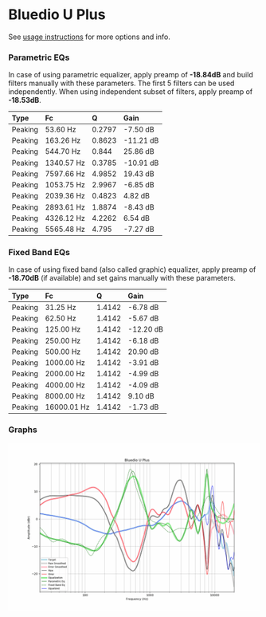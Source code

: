 # Bluedio U Plus
See [usage instructions](https://github.com/jaakkopasanen/AutoEq#usage) for more options and info.

### Parametric EQs
In case of using parametric equalizer, apply preamp of **-18.84dB** and build filters manually
with these parameters. The first 5 filters can be used independently.
When using independent subset of filters, apply preamp of **-18.53dB**.

| Type    | Fc         |      Q | Gain      |
|:--------|:-----------|:-------|:----------|
| Peaking | 53.60 Hz   | 0.2797 | -7.50 dB  |
| Peaking | 163.26 Hz  | 0.8623 | -11.21 dB |
| Peaking | 544.70 Hz  | 0.844  | 25.86 dB  |
| Peaking | 1340.57 Hz | 0.3785 | -10.91 dB |
| Peaking | 7597.66 Hz | 4.9852 | 19.43 dB  |
| Peaking | 1053.75 Hz | 2.9967 | -6.85 dB  |
| Peaking | 2039.36 Hz | 0.4823 | 4.82 dB   |
| Peaking | 2893.61 Hz | 1.8874 | -8.43 dB  |
| Peaking | 4326.12 Hz | 4.2262 | 6.54 dB   |
| Peaking | 5565.48 Hz | 4.795  | -7.27 dB  |

### Fixed Band EQs
In case of using fixed band (also called graphic) equalizer, apply preamp of **-18.70dB**
(if available) and set gains manually with these parameters.

| Type    | Fc          |      Q | Gain      |
|:--------|:------------|:-------|:----------|
| Peaking | 31.25 Hz    | 1.4142 | -6.78 dB  |
| Peaking | 62.50 Hz    | 1.4142 | -5.67 dB  |
| Peaking | 125.00 Hz   | 1.4142 | -12.20 dB |
| Peaking | 250.00 Hz   | 1.4142 | -6.18 dB  |
| Peaking | 500.00 Hz   | 1.4142 | 20.90 dB  |
| Peaking | 1000.00 Hz  | 1.4142 | -3.91 dB  |
| Peaking | 2000.00 Hz  | 1.4142 | -4.99 dB  |
| Peaking | 4000.00 Hz  | 1.4142 | -4.09 dB  |
| Peaking | 8000.00 Hz  | 1.4142 | 9.10 dB   |
| Peaking | 16000.01 Hz | 1.4142 | -1.73 dB  |

### Graphs
![](./Bluedio%20U%20Plus.png)